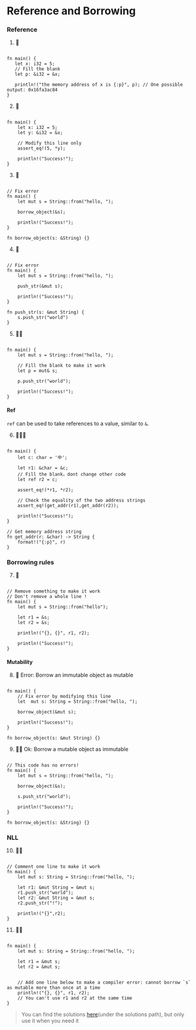 # Reference and Borrowing

### Reference
1. 🌟
```rust,editable

fn main() {
   let x: i32 = 5;
   // Fill the blank
   let p: &i32 = &x;

   println!("the memory address of x is {:p}", p); // One possible output: 0x16fa3ac84
}
```

2. 🌟
```rust,editable

fn main() {
    let x: i32 = 5;
    let y: &i32 = &x;

    // Modify this line only
    assert_eq!(5, *y);

    println!("Success!");
}
```

3. 🌟
```rust,editable

// Fix error
fn main() {
    let mut s = String::from("hello, ");

    borrow_object(&s);

    println!("Success!");
}

fn borrow_object(s: &String) {}
```

4. 🌟
```rust,editable

// Fix error
fn main() {
    let mut s = String::from("hello, ");

    push_str(&mut s);

    println!("Success!");
}

fn push_str(s: &mut String) {
    s.push_str("world")
}
```

5. 🌟🌟
```rust,editable

fn main() {
    let mut s = String::from("hello, ");

    // Fill the blank to make it work
    let p = mut& s;
    
    p.push_str("world");

    println!("Success!");
}
```

#### Ref
`ref` can be used to take references to a value, similar to `&`.

6. 🌟🌟🌟
```rust,editable

fn main() {
    let c: char = '中';

    let r1: &char = &c;
    // Fill the blank，dont change other code
    let ref r2 = c;

    assert_eq!(*r1, *r2);
    
    // Check the equality of the two address strings
    assert_eq!(get_addr(r1),get_addr(r2));

    println!("Success!");
}

// Get memory address string
fn get_addr(r: &char) -> String {
    format!("{:p}", r)
}
```

### Borrowing rules
7. 🌟
```rust,editable

// Remove something to make it work
// Don't remove a whole line !
fn main() {
    let mut s = String::from("hello");

    let r1 = &s;
    let r2 = &s;

    println!("{}, {}", r1, r2);

    println!("Success!");
}
```

#### Mutability
8. 🌟 Error: Borrow an immutable object as mutable
```rust,editable

fn main() {
    // Fix error by modifying this line
    let  mut s: String = String::from("hello, ");

    borrow_object(&mut s);

    println!("Success!");
}

fn borrow_object(s: &mut String) {}
```

9. 🌟🌟 Ok: Borrow a mutable object as immutable
```rust,editable

// This code has no errors!
fn main() {
    let mut s = String::from("hello, ");

    borrow_object(&s);
    
    s.push_str("world");

    println!("Success!");
}

fn borrow_object(s: &String) {}
```

### NLL
10. 🌟🌟
```rust,editable

// Comment one line to make it work
fn main() {
    let mut s: String = String::from("hello, ");

    let r1: &mut String = &mut s;
    r1.push_str("world");
    let r2: &mut String = &mut s;
    r2.push_str("!");
    
    println!("{}",r2);
}
```

11. 🌟🌟
```rust,editable

fn main() {
    let mut s: String = String::from("hello, ");

    let r1 = &mut s;
    let r2 = &mut s;

    
    // Add one line below to make a compiler error: cannot borrow `s` as mutable more than once at a time
    println!("{}, {}", r1, r2);
    // You can't use r1 and r2 at the same time
}
```
> You can find the solutions [here](https://github.com/sunface/rust-by-practice/blob/master/solutions/ownership/borrowing.md)(under the solutions path), but only use it when you need it
